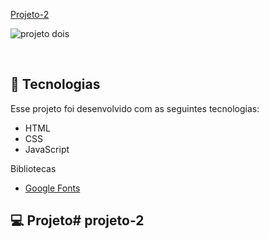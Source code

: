 <p align="SEGUNDO PROJETO">
  <a href="#-Meu site">
  <a href="#-projeto">Projeto-2</a>
</p>

<p align="Segundo PROJETO">
 <img src="/portifolio.png" alt="projeto dois" />

</p>

<br>

## 🚀 Tecnologias

Esse projeto foi desenvolvido com as seguintes tecnologias:

- HTML
- CSS
- JavaScript

Bibliotecas

- [Google Fonts](https://fonts.google.com/)

## 💻 Projeto# projeto-2
